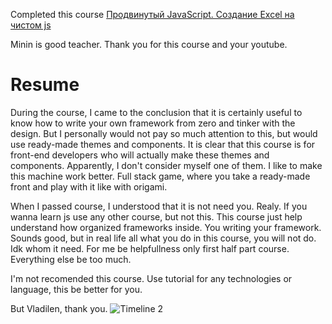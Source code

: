 Completed this course [Продвинутый JavaScript. Создание Excel на чистом js](https://result.school/products/advanced-js)

Minin is good teacher. Thank you for this course and your youtube.

# Resume

During the course, I came to the conclusion that it is certainly useful to know how to write your own framework from zero and tinker with the design. 
But I personally would not pay so much attention to this, but would use ready-made themes and components. 
It is clear that this course is for front-end developers who will actually make these themes and components. 
Apparently, I don't consider myself one of them. I like to make this machine work better. Full stack game, where you take a ready-made front and play with it like with origami.

When I passed course, I understood that it is not need you. Realy. If you wanna learn js use any other course, but not this. This course just help understand how organized frameworks inside. You writing your framework. Sounds good, but in real life all what you do in this course, you will not do. Idk whom it need. For me be helpfullness only first half part course. Everything else be too much.

I'm not recomended this course. Use tutorial for any technologies or language, this be better for you.

But Vladilen, thank you.
![Timeline 2](https://github.com/user-attachments/assets/b4641c6a-a587-486d-ba38-ee659e863a6e)
